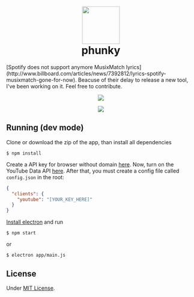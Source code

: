 <h1 align="center"><img src="https://cdn.rawgit.com/gabrieljmj/phunky/development/browser/assets/images/phunky-icon.svg" width="100"><br>phunky</h1>
[Spotify does not support anymore MusixMatch lyrics](http://www.billboard.com/articles/news/7392812/lyrics-spotify-musixmatch-gone-for-now). Beacuse of their delay to release a new tool, I've been working on it. Feel free to contribute.

<p align="center"><img src="http://i.imgur.com/PkUycLF.png"></p>
<p align="center"><img src="http://i.imgur.com/jY2aHns.png"></p>

## Running (dev mode)
Clone or download the zip of the app, than install all dependencies
```cli
$ npm install
```

Create a API key for browser without domain [here](https://console.developers.google.com/apis/credentials). Now, turn on the YouTube Data API [here](https://console.developers.google.com/apis/api/youtube/overview). After that, you must create a config file called ```config.json``` in the root:
```json
{
  "clients": {
    "youtube": "[YOUR_KEY_HERE]"
  }
}
```

[Install electron](http://electron.atom.io/) and run
```cli
$ npm start
```
or
```cli
$ electron app/main.js
```

## License
Under [MIT License](https://github.com/gabrieljmj/phunky/blob/development/LICENSE).
